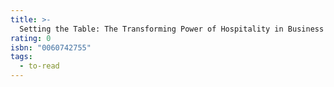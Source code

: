 ```yaml
---
title: >-
  Setting the Table: The Transforming Power of Hospitality in Business
rating: 0
isbn: "0060742755"
tags:
  - to-read
---
```


